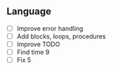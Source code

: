 ## Language
- [ ] Improve error handling
- [ ] Add blocks, loops, procedures
- [ ] Improve TODO
- [ ] Find time 9
- [ ] Fix 5